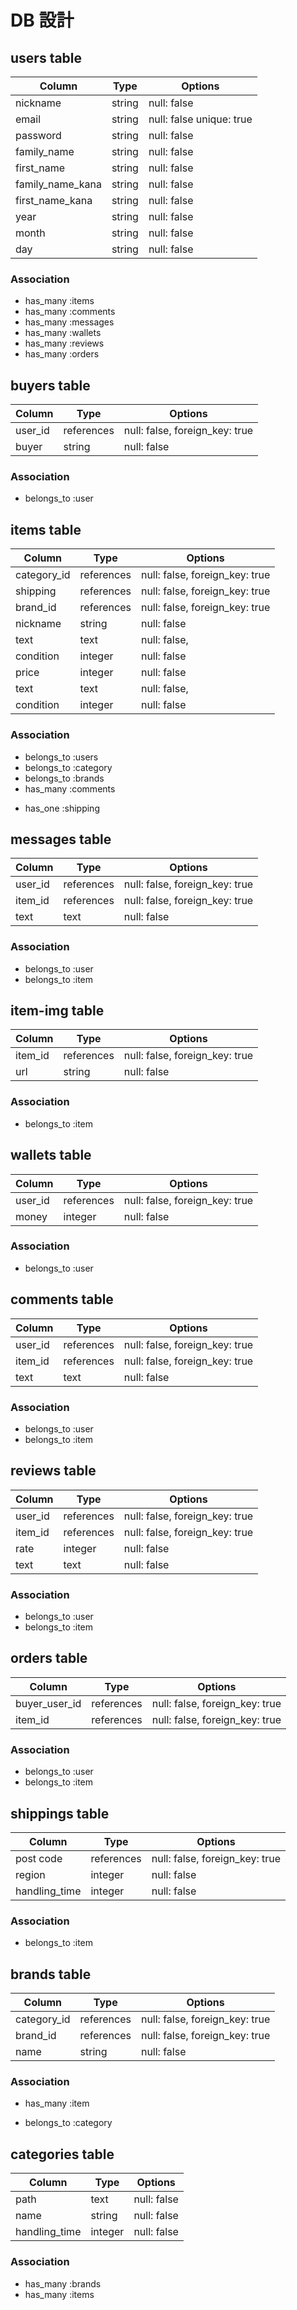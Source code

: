 # DB 設計

## users table

| Column             | Type                | Options                   |
|--------------------|---------------------|---------------------------|
| nickname           | string              | null: false               |
| email              | string              | null: false   unique: true|
| password           | string              | null: false               |
| family_name        | string              | null: false               |
| first_name         | string              | null: false               |
| family_name_kana   | string              | null: false               |
| first_name_kana    | string              | null: false               |
| year               | string              | null: false               |
| month              | string              | null: false               |
| day                | string              | null: false               |
### Association

* has_many :items
* has_many :comments 
* has_many :messages 
* has_many :wallets  
* has_many :reviews  
* has_many :orders   

## buyers table

| Column             | Type           | Options                        |
|--------------------|----------------|--------------------------------|
| user_id            | references     | null: false, foreign_key: true |
| buyer              | string         | null: false                    |

### Association

- belongs_to :user

## items table

| Column      | Type       | Options                        |
|-------------|------------|--------------------------------|
| category_id | references | null: false, foreign_key: true |
| shipping    | references | null: false, foreign_key: true |
| brand_id    | references | null: false, foreign_key: true |
| nickname    | string     | null: false                    |
| text        | text       | null: false,                   |
| condition   | integer    | null: false                    |
| price       | integer    | null: false                    |
| text        | text       | null: false,                   |
| condition   | integer    | null: false                    |

### Association

- belongs_to :users
- belongs_to :category
- belongs_to :brands
- has_many   :comments
* has_one    :shipping



## messages table

| Column      | Type       | Options                        |
|-------------|------------|--------------------------------|
| user_id     | references | null: false, foreign_key: true |
| item_id     | references | null: false, foreign_key: true |
| text        | text       | null: false                    |

### Association

- belongs_to :user
- belongs_to :item

## item-img table

| Column      | Type       | Options                        |
|-------------|------------|--------------------------------|
| item_id     | references | null: false, foreign_key: true |
| url         | string     | null: false                    |

### Association

- belongs_to :item

## wallets table

| Column      | Type       | Options                        |
|-------------|------------|--------------------------------|
| user_id     | references | null: false, foreign_key: true |
| money       | integer    | null: false                    |

### Association

- belongs_to :user

## comments table

| Column      | Type       | Options                        |
|-------------|------------|--------------------------------|
| user_id     | references | null: false, foreign_key: true |
| item_id     | references | null: false, foreign_key: true |
| text        | text       | null: false                    |

### Association

- belongs_to :user
- belongs_to :item

## reviews table

| Column      | Type       | Options                        |
|-------------|------------|--------------------------------|
| user_id     | references | null: false, foreign_key: true |
| item_id     | references | null: false, foreign_key: true |
| rate        | integer    | null: false                    |
| text        | text       | null: false                    |

### Association

- belongs_to :user
- belongs_to :item

## orders table

| Column      | Type       | Options                        |
|-------------|------------|--------------------------------|
|buyer_user_id| references | null: false, foreign_key: true |
| item_id     | references | null: false, foreign_key: true |

### Association

- belongs_to :user
- belongs_to :item

## shippings table

| Column      | Type       | Options                        |
|-------------|------------|--------------------------------|
|  post code  | references | null: false, foreign_key: true |
|  region     | integer    | null: false                    |
|handling_time| integer    | null: false                    |

### Association

- belongs_to :item

## brands table

| Column      | Type       | Options                        |
|-------------|------------|--------------------------------|
|  category_id| references | null: false, foreign_key: true |
|  brand_id   | references | null: false, foreign_key: true |
|  name       | string     | null: false                    |

### Association

* has_many :item
- belongs_to :category


## categories table

| Column      | Type       | Options                        |
|-------------|------------|--------------------------------|
|  path       |   text     | null: false                    |
|  name       | string     | null: false                    |
|handling_time| integer    | null: false                    |

### Association

* has_many :brands
* has_many :items